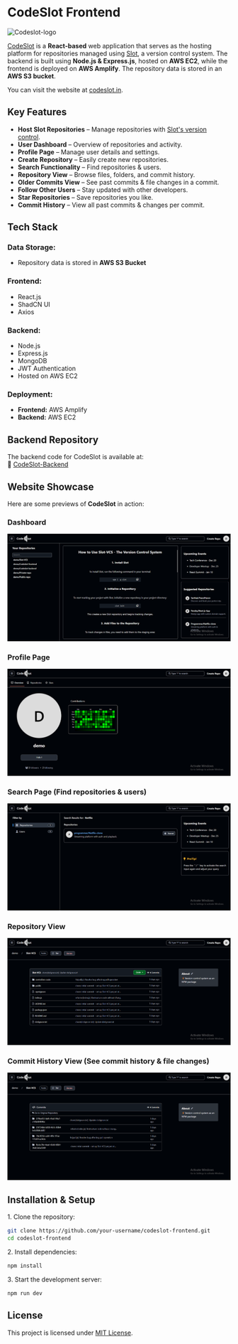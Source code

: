 # **CodeSlot Frontend**  

<img src="public/Codeslot-logo.png" alt="Codeslot-logo" width="150" height="150"/>

 [CodeSlot](https://codeslot.in) is a **React-based** web application that serves as the hosting platform for repositories managed using [Slot](https://github.com/hisarthak/slot), a version control system. The backend is built using **Node.js & Express.js**, hosted on **AWS EC2**, while the frontend is deployed on **AWS Amplify**. The repository data is stored in an **AWS S3 bucket**.

You can visit the website at [codeslot.in](https://codeslot.in). 

## **Key Features**  
- **Host Slot Repositories** – Manage repositories with [Slot's version control](https://github.com/hisarthak/slot).  
- **User Dashboard** – Overview of repositories and activity.  
- **Profile Page** – Manage user details and settings.  
- **Create Repository** – Easily create new repositories.  
- **Search Functionality** – Find repositories & users.  
- **Repository View** – Browse files, folders, and commit history.  
- **Older Commits View** – See past commits & file changes in a commit.  
- **Follow Other Users** – Stay updated with other developers.  
- **Star Repositories** – Save repositories you like.  
- **Commit History** – View all past commits & changes per commit.  

## **Tech Stack**  

### **Data Storage:**  
- Repository data is stored in **AWS S3 Bucket**  

### **Frontend:**  
- React.js    
- ShadCN UI  
- Axios  

### **Backend:**  
- Node.js  
- Express.js  
- MongoDB  
- JWT Authentication  
- Hosted on AWS EC2  

### **Deployment:**  
- **Frontend:** AWS Amplify  
- **Backend:** AWS EC2

## **Backend Repository**  
The backend code for CodeSlot is available at:  
🔗 [CodeSlot-Backend](https://github.com/hisarthak/codeslot-backend)

## **Website Showcase**  
Here are some previews of **CodeSlot** in action:  

### **Dashboard**  
![Dashboard](public/dashboard.png)  

### **Profile Page**  
![Profile Page](public/profile.png)  

### **Search Page** (Find repositories & users)  
![Search Page](public/search.png)  

### **Repository View**  
![Repository View](public/repository.png)  

### **Commit History View** (See commit history & file changes)  
![Older Commits](public/commits.png)  

## **Installation & Setup**  
1️. Clone the repository:  
```sh
git clone https://github.com/your-username/codeslot-frontend.git
cd codeslot-frontend
```
2️. Install dependencies:
```sh
npm install
```

3️. Start the development server:
```sh
npm run dev
```

##  License  
This project is licensed under [MIT License](LICENSE.txt).  
